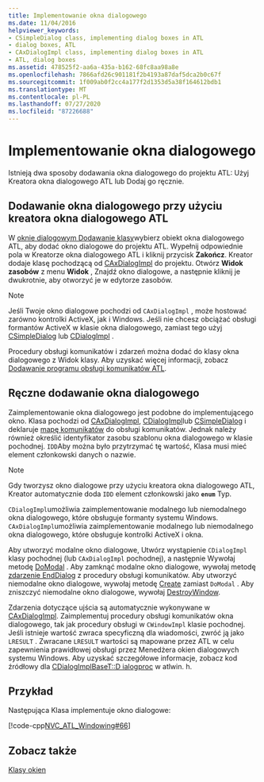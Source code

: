```yaml
---
title: Implementowanie okna dialogowego
ms.date: 11/04/2016
helpviewer_keywords:
- CSimpleDialog class, implementing dialog boxes in ATL
- dialog boxes, ATL
- CAxDialogImpl class, implementing dialog boxes in ATL
- ATL, dialog boxes
ms.assetid: 478525f2-aa6a-435a-b162-68fc8aa98a8e
ms.openlocfilehash: 7866afd26c901181f2b4193a87daf5dca2b0c67f
ms.sourcegitcommit: 1f009ab0f2cc4a177f2d1353d5a38f164612bdb1
ms.translationtype: MT
ms.contentlocale: pl-PL
ms.lasthandoff: 07/27/2020
ms.locfileid: "87226688"
---
```

# <a name="implementing-a-dialog-box"></a>Implementowanie okna dialogowego

Istnieją dwa sposoby dodawania okna dialogowego do projektu ATL: Użyj Kreatora okna dialogowego ATL lub Dodaj go ręcznie.

## <a name="adding-a-dialog-box-with-the-atl-dialog-wizard"></a>Dodawanie okna dialogowego przy użyciu kreatora okna dialogowego ATL

W [oknie dialogowym Dodawanie klasy](../ide/add-class-dialog-box.md)wybierz obiekt okna dialogowego ATL, aby dodać okno dialogowe do projektu ATL. Wypełnij odpowiednie pola w Kreatorze okna dialogowego ATL i kliknij przycisk **Zakończ**. Kreator dodaje klasę pochodzącą od [CAxDialogImpl](../atl/reference/caxdialogimpl-class.md) do projektu. Otwórz **Widok zasobów** z menu **Widok** , Znajdź okno dialogowe, a następnie kliknij je dwukrotnie, aby otworzyć je w edytorze zasobów.

> [!NOTE]
> Jeśli Twoje okno dialogowe pochodzi od `CAxDialogImpl` , może hostować zarówno kontrolki ActiveX, jak i Windows. Jeśli nie chcesz obciążać obsługi formantów ActiveX w klasie okna dialogowego, zamiast tego użyj [CSimpleDialog](../atl/reference/csimpledialog-class.md) lub [CDialogImpl](../atl/reference/cdialogimpl-class.md) .

Procedury obsługi komunikatów i zdarzeń można dodać do klasy okna dialogowego z Widok klasy. Aby uzyskać więcej informacji, zobacz [Dodawanie programu obsługi komunikatów ATL](../atl/adding-an-atl-message-handler.md).

## <a name="adding-a-dialog-box-manually"></a>Ręczne dodawanie okna dialogowego

Zaimplementowanie okna dialogowego jest podobne do implementującego okno. Klasa pochodzi od [CAxDialogImpl](../atl/reference/caxdialogimpl-class.md), [CDialogImpl](../atl/reference/cdialogimpl-class.md)lub [CSimpleDialog](../atl/reference/csimpledialog-class.md) i deklaruje [mapę komunikatów](../atl/message-maps-atl.md) do obsługi komunikatów. Jednak należy również określić identyfikator zasobu szablonu okna dialogowego w klasie pochodnej. `IDD`Aby można było przytrzymać tę wartość, Klasa musi mieć element członkowski danych o nazwie.

> [!NOTE]
> Gdy tworzysz okno dialogowe przy użyciu kreatora okna dialogowego ATL, Kreator automatycznie doda `IDD` element członkowski jako **`enum`** Typ.

`CDialogImpl`umożliwia zaimplementowanie modalnego lub niemodalnego okna dialogowego, które obsługuje formanty systemu Windows. `CAxDialogImpl`umożliwia zaimplementowanie modalnego lub niemodalnego okna dialogowego, które obsługuje kontrolki ActiveX i okna.

Aby utworzyć modalne okno dialogowe, Utwórz wystąpienie `CDialogImpl` klasy pochodnej (lub `CAxDialogImpl` pochodnej), a następnie Wywołaj metodę [DoModal](../atl/reference/cdialogimpl-class.md#domodal) . Aby zamknąć modalne okno dialogowe, wywołaj metodę [zdarzenie EndDialog](../atl/reference/cdialogimpl-class.md#enddialog) z procedury obsługi komunikatów. Aby utworzyć niemodalne okno dialogowe, wywołaj metodę [Create](../atl/reference/cdialogimpl-class.md#create) zamiast `DoModal` . Aby zniszczyć niemodalne okno dialogowe, wywołaj [DestroyWindow](../atl/reference/cdialogimpl-class.md#destroywindow).

Zdarzenia dotyczące ujścia są automatycznie wykonywane w [CAxDialogImpl](../atl/reference/caxdialogimpl-class.md). Zaimplementuj procedury obsługi komunikatów okna dialogowego, tak jak procedury obsługi w `CWindowImpl` klasie pochodnej. Jeśli istnieje wartość zwraca specyficzną dla wiadomości, zwróć ją jako `LRESULT` . Zwracane `LRESULT` wartości są mapowane przez ATL w celu zapewnienia prawidłowej obsługi przez Menedżera okien dialogowych systemu Windows. Aby uzyskać szczegółowe informacje, zobacz kod źródłowy dla [CDialogImplBaseT::D ialogproc](../atl/reference/cdialogimpl-class.md#dialogproc) w atlwin. h.

## <a name="example"></a>Przykład

Następująca Klasa implementuje okno dialogowe:

[!code-cpp[NVC_ATL_Windowing#66](../atl/codesnippet/cpp/implementing-a-dialog-box_1.h)]

## <a name="see-also"></a>Zobacz także

[Klasy okien](../atl/atl-window-classes.md)
